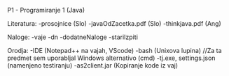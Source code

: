 P1 - Programiranje 1 (Java)

Literatura:
-prosojnice (Slo)
-javaOdZacetka.pdf (Slo)
-thinkjava.pdf (Ang)

Naloge:
-vaje
-dn
-dodatneNaloge
-stariIzpiti

Orodja:
-IDE (Notepad++ na vajah, VScode)
-bash (Unixova lupina) //Za ta predmet sem uporabljal Windows alternativo (cmd)
-tj.exe, settings.json (namenjeno testiranju)
-as2client.jar (Kopiranje kode iz vaj)
